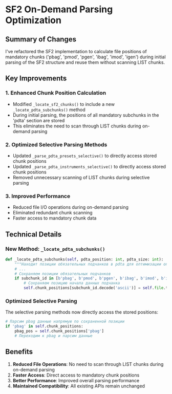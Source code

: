 # SF2 On-Demand Parsing Optimization

## Summary of Changes

I've refactored the SF2 implementation to calculate file positions of mandatory chunks ('pbag', 'pmod', 'pgen', 'ibag', 'imod', 'igen') during initial parsing of the SF2 structure and reuse them without scanning LIST chunks.

## Key Improvements

### 1. Enhanced Chunk Position Calculation
- Modified `_locate_sf2_chunks()` to include a new `_locate_pdta_subchunks()` method
- During initial parsing, the positions of all mandatory subchunks in the 'pdta' section are stored
- This eliminates the need to scan through LIST chunks during on-demand parsing

### 2. Optimized Selective Parsing Methods
- Updated `_parse_pdta_presets_selective()` to directly access stored chunk positions
- Updated `_parse_pdta_instruments_selective()` to directly access stored chunk positions
- Removed unnecessary scanning of LIST chunks during selective parsing

### 3. Improved Performance
- Reduced file I/O operations during on-demand parsing
- Eliminated redundant chunk scanning
- Faster access to mandatory chunk data

## Technical Details

### New Method: `_locate_pdta_subchunks()`
```python
def _locate_pdta_subchunks(self, pdta_position: int, pdta_size: int):
    """Находит позиции обязательных подчанков в pdta для оптимизации on-demand парсинга"""
    # ...
    # Сохраняем позиции обязательных подчанков
    if subchunk_id in [b'pbag', b'pmod', b'pgen', b'ibag', b'imod', b'igen']:
        # Сохраняем позицию начала данных подчанка
        self.chunk_positions[subchunk_id.decode('ascii')] = self.file.tell()
```

### Optimized Selective Parsing
The selective parsing methods now directly access the stored positions:
```python
# Парсим pbag данные напрямую по сохраненной позиции
if 'pbag' in self.chunk_positions:
    pbag_pos = self.chunk_positions['pbag']
    # Переходим к pbag и парсим данные
```

## Benefits

1. **Reduced File Operations**: No need to scan through LIST chunks during on-demand parsing
2. **Faster Access**: Direct access to mandatory chunk positions
3. **Better Performance**: Improved overall parsing performance
4. **Maintained Compatibility**: All existing APIs remain unchanged